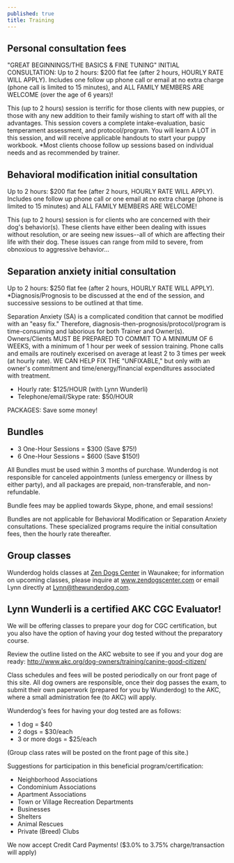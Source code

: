 ```yaml
---
published: true
title: Training
---
```



## Personal consultation fees

"GREAT BEGINNINGS/THE BASICS & FINE TUNING" INITIAL CONSULTATION:
Up to 2 hours:  $200 flat fee (after 2 hours, HOURLY RATE WILL APPLY). Includes one follow up phone call or email at no extra charge (phone call is limited to 15 minutes), and ALL FAMILY MEMBERS ARE WELCOME (over the age of 6 years)!

This (up to 2 hours) session is terrific for those clients with new puppies, or those with any new addition to their family wishing to start off with all the advantages.  This session covers a complete intake-evaluation, basic temperament assessment, and protocol/program. You will learn A LOT in this session, and will receive applicable handouts to start your puppy workbook.  *Most clients choose follow up sessions based on individual needs and as recommended by trainer.

## Behavioral modification initial consultation

Up to 2 hours:  $200 flat fee (after 2 hours, HOURLY RATE WILL APPLY).
Includes one follow up phone call or one email at no extra charge (phone is limited to 15 minutes) and ALL FAMILY MEMBERS ARE WELCOME!

This (up to 2 hours) session is for clients who are concerned with their dog's behavior(s). These clients have either been dealing with issues without resolution, or are seeing new issues--all of which are affecting their life with their dog. These issues can range from mild to severe, from obnoxious to aggressive behavior...

## Separation anxiety initial consultation

Up to 2 hours:  $250 flat fee (after 2 hours, HOURLY RATE WILL APPLY).
*Diagnosis/Prognosis to be discussed at the end of the session, and successive sessions to be outlined at that time.

Separation Anxiety (SA) is a complicated condition that cannot be modified with an "easy fix."  Therefore, diagnosis-then-prognosis/protocol/program is time-consuming and laborious for both Trainer and Owner(s). Owners/Clients MUST BE PREPARED TO COMMIT TO A MINIMUM OF 6 WEEKS, with a minimum of 1 hour per week of session training. Phone calls and emails are routinely excerised on average at least 2 to 3 times per week (at hourly rate).
WE CAN HELP FIX THE "UNFIXABLE," but only with an owner's commitment and time/energy/financial expenditures associated with treatment.

- Hourly rate: $125/HOUR (with Lynn Wunderli)
- Telephone/email/Skype rate: $50/HOUR

PACKAGES: Save some money!

## Bundles
- 3 One-Hour Sessions = $300 (Save $75!)
- 6 One-Hour Sessions = $600 (Save $150!)

All Bundles must be used within 3 months of purchase. Wunderdog is not responsible for canceled appointments (unless emergency or illness by either party), and all packages are prepaid, non-transferable, and non-refundable.

Bundle fees may be applied towards Skype, phone, and email sessions!

Bundles are not applicable for Behavioral Modification or Separation Anxiety consultations. These specialized programs require the initial consultation fees, then the hourly rate thereafter.

## Group classes

Wunderdog holds classes at <a href="https://www.zendogscenter.com/">Zen Dogs Center</a> in Waunakee; for information on upcoming classes, please inquire at <a href="https://www.zendogscenter.com/">www.zendogscenter.com</a> or email Lynn directly at <a href="mailto:Lynn@thewunderdog.com">Lynn@thewunderdog.com</a>.

## Lynn Wunderli is a certified AKC CGC Evaluator!

We will be offering classes to prepare your dog for CGC certification, but you also have the option of having your dog tested without the preparatory course.

Review the outline listed on the AKC website to see if you and your dog are ready:
http://www.akc.org/dog-owners/training/canine-good-citizen/

Class schedules and fees will be posted periodically on our front page of this site.
All dog owners are responsible, once their dog passes the exam, to submit their own paperwork (prepared for you by Wunderdog) to the AKC, where a small administration fee (to AKC) will apply.

Wunderdog's fees for having your dog tested are as follows:

- 1 dog = $40
- 2 dogs = $30/each
- 3 or more dogs = $25/each

(Group class rates will be posted on the front page of this site.)

Suggestions for participation in this beneficial program/certification:

- Neighborhood Associations
- Condominium Associations
- Apartment Associations
- Town or Village Recreation Departments
- Businesses
- Shelters
- Animal Rescues
- Private (Breed) Clubs

We now accept Credit Card Payments! ($3.0% to 3.75% charge/transaction will apply)
